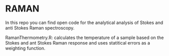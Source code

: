 # RAMAN

In this repo you can find open code for the analytical analysis of Stokes and anti Stokes Raman spectroscopy. 

RamanThermometry.R: calculates the temperature of a sample based on the Stokes and ant Stokes Raman response and uses statitical errors as a weighting function. 
